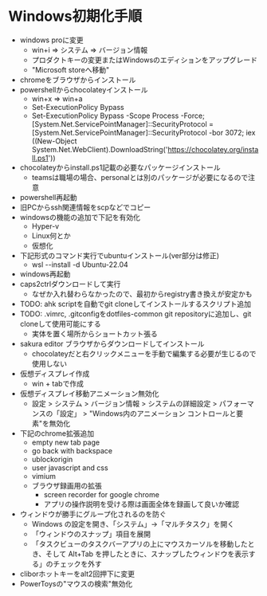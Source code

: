 # Windows初期化手順

- windows proに変更
  - win+i => システム => バージョン情報
  - プロダクトキーの変更またはWindowsのエディションをアップグレード
  - "Microsoft storeへ移動"
- chromeをブラウザからインストール
- powershellからchocolateyインストール
  - win+x => win+a
  - Set-ExecutionPolicy Bypass
  - Set-ExecutionPolicy Bypass -Scope Process -Force; [System.Net.ServicePointManager]::SecurityProtocol = [System.Net.ServicePointManager]::SecurityProtocol -bor 3072; iex ((New-Object System.Net.WebClient).DownloadString('https://chocolatey.org/install.ps1'))
- chocolateyからinstall.ps1記載の必要なパッケージインストール
  - teamsは職場の場合、personalとは別のパッケージが必要になるので注意
- powershell再起動
- 旧PCからssh関連情報をscpなどでコピー
- windowsの機能の追加で下記を有効化
  - Hyper-v
  - Linux何とか
  - 仮想化
- 下記形式のコマンド実行でubuntuインストール(ver部分は修正)
  - wsl --install -d Ubuntu-22.04
- windows再起動
- caps2ctrlダウンロードして実行
  - なぜか入れ替わらなかったので、最初からregistry書き換えが安定かも
- TODO: ahk scriptを自動でgit cloneしてインストールするスクリプト追加
- TODO: .vimrc, .gitconfigをdotfiles-common git repositoryに追加し、git cloneして使用可能にする
  - 実体を置く場所からショートカット張る
- sakura editor ブラウザからダウンロードしてインストール
  - chocolateyだと右クリックメニューを手動で編集する必要が生じるので使用しない
- 仮想ディスプレイ作成
  - win + tabで作成
- 仮想ディスプレイ移動アニメーション無効化
  - 設定 > システム > バージョン情報 > システムの詳細設定 > パフォーマンスの「設定」 > "Windows内のアニメーション コントロールと要素"を無効化
- 下記のchrome拡張追加
  - empty new tab page
  - go back with backspace
  - ublockorigin
  - user javascript and css
  - vimium
  - ブラウザ録画用の拡張
    - screen recorder for google chrome
    - アプリの操作説明を受ける際は画面全体を録画して良いか確認
- ウィンドウが勝手にグループ化されるのを防ぐ
  - Windows の設定を開き、「システム」→「マルチタスク」を開く
  - 「ウィンドウのスナップ」項目を展開
  - 「タスクビューのタスクバーアプリの上にマウスカーソルを移動したとき、そして Alt+Tab を押したときに、スナップしたウィンドウを表示する」のチェックを外す
- cliborホットキーをalt2回押下に変更
- PowerToysの"マウスの検索"無効化
